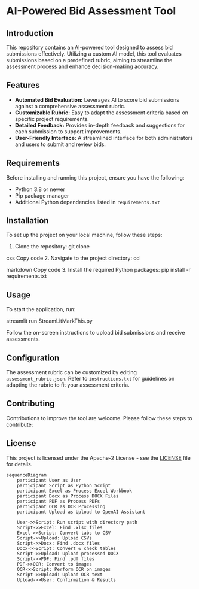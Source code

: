 # AI-Powered Bid Assessment Tool

## Introduction

This repository contains an AI-powered tool designed to assess bid submissions effectively. Utilizing a custom AI model, this tool evaluates submissions based on a predefined rubric, aiming to streamline the assessment process and enhance decision-making accuracy.

## Features

- **Automated Bid Evaluation:** Leverages AI to score bid submissions against a comprehensive assessment rubric.
- **Customizable Rubric:** Easy to adapt the assessment criteria based on specific project requirements.
- **Detailed Feedback:** Provides in-depth feedback and suggestions for each submission to support improvements.
- **User-Friendly Interface:** A streamlined interface for both administrators and users to submit and review bids.

## Requirements

Before installing and running this project, ensure you have the following:

- Python 3.8 or newer
- Pip package manager
- Additional Python dependencies listed in `requirements.txt`

## Installation

To set up the project on your local machine, follow these steps:

1. Clone the repository:
git clone <repository-url>

css
Copy code
2. Navigate to the project directory:
cd <project-name>

markdown
Copy code
3. Install the required Python packages:
pip install -r requirements.txt

## Usage

To start the application, run:

streamlit run StreamLitMarkThis.py

Follow the on-screen instructions to upload bid submissions and receive assessments.

## Configuration

The assessment rubric can be customized by editing `assessment_rubric.json`. Refer to `instructions.txt` for guidelines on adapting the rubric to fit your assessment criteria.

## Contributing

Contributions to improve the tool are welcome. Please follow these steps to contribute:

## License

This project is licensed under the Apache-2 License - see the [LICENSE](LICENSE) file for details.




```mermaid
sequenceDiagram
    participant User as User
    participant Script as Python Script
    participant Excel as Process Excel Workbook
    participant Docx as Process DOCX Files
    participant PDF as Process PDFs
    participant OCR as OCR Processing
    participant Upload as Upload to OpenAI Assistant

    User->>Script: Run script with directory path
    Script->>Excel: Find .xlsx files
    Excel->>Script: Convert tabs to CSV
    Script->>Upload: Upload CSVs
    Script->>Docx: Find .docx files
    Docx->>Script: Convert & check tables
    Script->>Upload: Upload processed DOCX
    Script->>PDF: Find .pdf files
    PDF->>OCR: Convert to images
    OCR->>Script: Perform OCR on images
    Script->>Upload: Upload OCR text
    Upload->>User: Confirmation & Results
```
